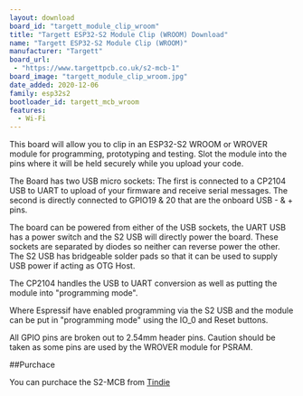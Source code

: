 ```yaml
---
layout: download
board_id: "targett_module_clip_wroom"
title: "Targett ESP32-S2 Module Clip (WROOM) Download"
name: "Targett ESP32-S2 Module Clip (WROOM)"
manufacturer: "Targett"
board_url:
 - "https://www.targettpcb.co.uk/s2-mcb-1"
board_image: "targett_module_clip_wroom.jpg"
date_added: 2020-12-06
family: esp32s2
bootloader_id: targett_mcb_wroom
features:
  - Wi-Fi
---
```


This board will allow you to clip in an ESP32-S2 WROOM or WROVER module for programming, prototyping and testing. Slot the module into the pins where it will be held securely while you upload your code.

The Board has two USB micro sockets: The first is connected to a CP2104 USB to UART to upload of your firmware and receive serial messages. The second is directly connected to GPIO19 & 20 that are the onboard USB - & + pins.

The board can be powered from either of the USB sockets, the UART USB has a power switch and the S2 USB will directly power the board. These sockets are separated by diodes so neither can reverse power the other. The S2 USB has bridgeable solder pads so that it can be used to supply USB power if acting as OTG Host.

The CP2104 handles the USB to UART conversion as well as putting the module into "programming mode".

Where Espressif have enabled programming via the S2 USB and the module can be put in "programming mode" using the IO_0 and Reset buttons.

All GPIO pins are broken out to 2.54mm header pins. Caution should be taken as some pins are used by the WROVER module for PSRAM.

##Purchace

You can purchace the S2-MCB from [Tindie](https://www.tindie.com/products/targett/esp32-s2-module-protoprogrammer/)
